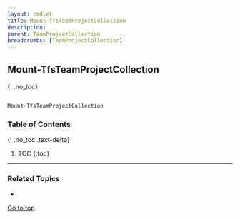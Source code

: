 ```yaml
---
layout: cmdlet
title: Mount-TfsTeamProjectCollection
description: 
parent: TeamProjectCollection
breadcrumbs: [TeamProjectCollection]
---
```

## Mount-TfsTeamProjectCollection
{: .no_toc}



```powershell

Mount-TfsTeamProjectCollection
```

### Table of Contents
{: .no_toc .text-delta}

1. TOC
{:toc}

-----

### Related Topics

* 


[Go to top](#mount-tfsteamprojectcollection)

